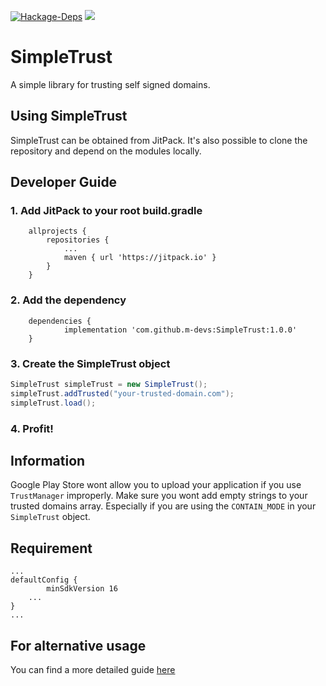 
[![Hackage-Deps](https://img.shields.io/hackage-deps/v/lens.svg?style=for-the-badge)](https://github.com/m-devs/SimpleTrust/blob/master/simpletrust/build.gradle)
[![](https://jitpack.io/v/m-devs/SimpleTrust.svg?style=for-the-badge)](https://jitpack.io/#m-devs/SimpleTrust)

# SimpleTrust
A simple library for trusting self signed domains.

## Using SimpleTrust
SimpleTrust can be obtained from JitPack. It's also possible to clone the repository and depend on the modules locally.

## Developer Guide

### 1. Add JitPack to your root build.gradle
```Gradle
	allprojects {
		repositories {
			...
			maven { url 'https://jitpack.io' }
		}
	}
```

### 2. Add the dependency
```Gradle
	dependencies {
	        implementation 'com.github.m-devs:SimpleTrust:1.0.0'
	}
```

### 3. Create the SimpleTrust object
```Java
SimpleTrust simpleTrust = new SimpleTrust();
simpleTrust.addTrusted("your-trusted-domain.com");
simpleTrust.load();
```

### 4. Profit!

## Information
Google Play Store wont allow you to upload your application if you use `TrustManager` improperly. Make sure you wont add empty strings to your trusted domains array. Especially if you are using the `CONTAIN_MODE` in your `SimpleTrust` object.

## Requirement
```Gradle
...
defaultConfig {
        minSdkVersion 16
	...
}
...
```

## For alternative usage
You can find a more detailed guide [here](./Guide.md)

